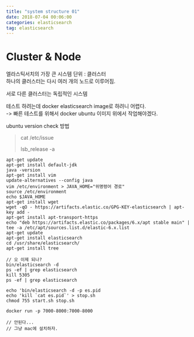 ```yaml
---
title: "system structure 01"
date: 2018-07-04 00:06:00
categories: elasticsearch
tag: elasticsearch
---
```


# Cluster & Node
엘라스틱서치의 가장 큰 시스템 단위 : 클러스터  
하나의 클러스터는 다시 여러 개의 노드로 이루어짐.  

서로 다른 클러스터는 독립적인 시스템

테스트 하려는데 docker elasticsearch image로 하려니 어렵다.  
-> 빠른 테스트를 위해서 docker ubuntu 이미지 위에서 작업해야겠다.

ubuntu version check 방법
> cat /etc/issue
>
> lsb_release -a


```lunux
apt-get update
apt-get install default-jdk
java -version
apt-get install vim
update-alternatives --config java
vim /etc/environment > JAVA_HOME="위명령어 경로"
source /etc/environment
echo $JAVA_HOME
apt-get install wget
wget -qO - https://artifacts.elastic.co/GPG-KEY-elasticsearch | apt-key add -
apt-get install apt-transport-https
echo "deb https://artifacts.elastic.co/packages/6.x/apt stable main" | tee -a /etc/apt/sources.list.d/elastic-6.x.list
apt-get update
apt-get install elasticsearch
cd /usr/share/elasticsearch/
apt-get install tree

// 오 이제 되나?
bin/elasticsearch -d
ps -ef | grep elasticsearch
kill 5305
ps -ef | grep elasticsearch

echo 'bin/elasticsearch -d -p es.pid
echo 'kill `cat es.pid`' > stop.sh
chmod 755 start.sh stop.sh

docker run -p 7000-8000:7000-8000

// 안된다...
// 그냥 mac에 설치하자.
```